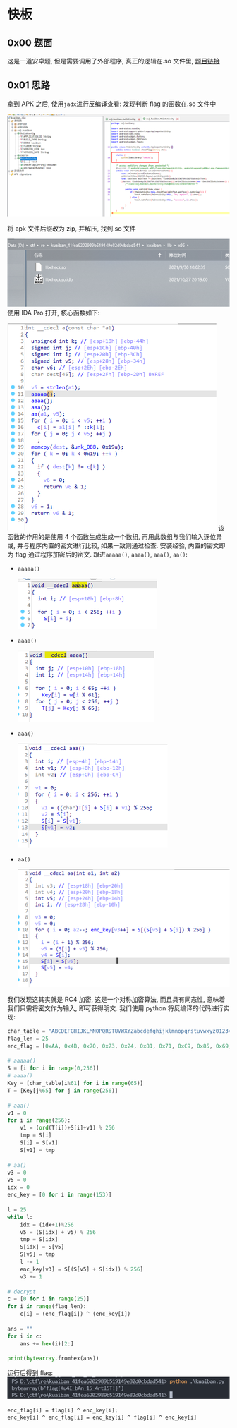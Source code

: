 # 快板

## 0x00 题面

这是一道安卓题, 但是需要调用了外部程序, 真正的逻辑在.so 文件里, [题目链接](file:///D:/ctf/pwn/easy_vm_ac77fc3065048854ccc391daccecf7a9/kuaiban.zip)

## 0x01 思路

拿到 APK 之后, 使用`jadx`进行反编译查看:
发现判断 flag 的函数在.so 文件中

![](vx_images/1973056162971.png)

将 apk 文件后缀改为 zip, 并解压, 找到.so 文件

![](vx_images/3120159155856.png)
使用 IDA Pro 打开, 核心函数如下:

![](vx_images/3283508193420.png)
该函数的作用的是使用 4 个函数生成生成一个数组, 再用此数组与我们输入逐位异或, 并与程序内置的密文进行比较, 如果一致则通过检查. 安装经验, 内置的密文即为 flag 通过程序加密后的密文.
跟进`aaaaa()`, `aaaa()`, `aaa()`, `aa()`:

- `aaaaa()`

  ![aaaa()](vx_images/1278410175633.png)

- `aaaa()`

  ![](vx_images/1241911164931.png)

- `aaa()`

  ![](vx_images/3440211161182.png)

- `aa()`

  ![](vx_images/5959411161321.png)

我们发现这其实就是 RC4 加密, 这是一个对称加密算法, 而且具有同态性, 意味着我们只需将密文作为输入, 即可获得明文.
我们使用 python 将反编译的代码进行实现:

```python
char_table = "ABCDEFGHIJKLMNOPQRSTUVWXYZabcdefghijklmnopqrstuvwxyz0123456789"
flag_len = 25
enc_flag = [0xAA, 0x4B, 0x70, 0x73, 0x24, 0x81, 0x71, 0xC9, 0x85, 0x69, 0x6C, 0x9A, 0xDD, 0x5A, 0x4D, 0xEC, 0x4C, 0x53, 0x23, 0xF8, 0xEC, 0x87, 0x54, 0xF1, 0x36]

# aaaaa()
S = [i for i in range(0,256)]
# aaaa()
Key = [char_table[i%61] for i in range(65)]
T = [Key[j%65] for j in range(256)]

# aaa()
v1 = 0
for i in range(256):
    v1 = (ord(T[i])+S[i]+v1) % 256
    tmp = S[i]
    S[i] = S[v1]
    S[v1] = tmp

# aa()
v3 = 0
v5 = 0
idx = 0
enc_key = [0 for i in range(153)]

l = 25
while l:
    idx = (idx+1)%256
    v5 = (S[idx] + v5) % 256
    tmp = S[idx]
    S[idx] = S[v5]
    S[v5] = tmp
    l -= 1
    enc_key[v3] = S[(S[v5] + S[idx]) % 256]
    v3 += 1

# decrypt
c = [0 for i in range(25)]
for i in range(flag_len):
    c[i] = (enc_flag[i]) ^ (enc_key[i])

ans = ""
for i in c:
    ans += hex(i)[2:]

print(bytearray.fromhex(ans))
```

运行后得到 flag:
![](vx_images/1823217173411.png)

```
enc_flag[i] = flag[i] ^ enc_key[i];
enc_key[i] ^ enc_flag[i] = enc_key[i] ^ flag[i] ^ enc_key[i]
```

